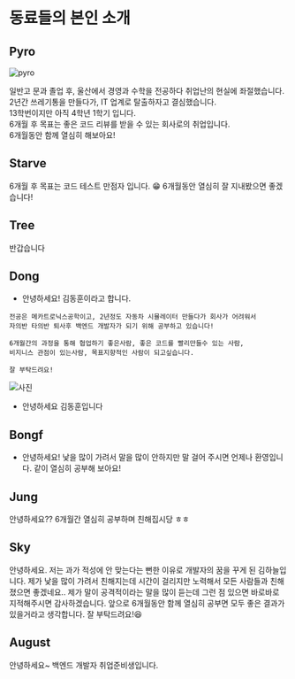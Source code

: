 # 동료들의 본인 소개

## Pyro

![pyro](./img/pyro_profile.png)

일반고 문과 졸업 후, 울산에서 경영과 수학을 전공하다 취업난의 현실에 좌절했습니다.<br>
2년간 쓰레기통을 만들다가, IT 업계로 탈출하자고 결심했습니다.<br>
13학번이지만 아직 4학년 1학기 입니다.<br>
6개월 후 목표는 좋은 코드 리뷰를 받을 수 있는 회사로의 취업입니다.<br>
6개월동안 함께 열심히 해보아요!

## Starve
6개월 후 목표는 코드 테스트 만점자 입니다. 😁
6개월동안 열심히 잘 지내봤으면 좋겠습니다!


## Tree
반갑습니다
## Dong
- 안녕하세요!  김동훈이라고 합니다.
```
전공은 메카트로닉스공학이고, 2년정도 자동차 시뮬레이터 만들다가 회사가 어려워서
자의반 타의반 퇴사후 백엔드 개발자가 되기 위해 공부하고 있습니다!

6개월간의 과정을 통해 협업하기 좋은사람, 좋은 코드를 빨리만들수 있는 사람,
비지니스 관점이 있는사람, 목표지향적인 사람이 되고싶습니다.

잘 부탁드려요!
```


![사진](./img/11.png)
- 안녕하세요 김동훈입니다


## Bongf
- 안녕하세요! 낯을 많이 가려서 말을 많이 안하지만 말 걸어 주시면 언제나 환영입니다. 같이 열심히 공부해 보아요! 

## Jung
안녕하세요?? 
6개월간 열심히 공부하며 친해집시당 ㅎㅎ

## Sky
안녕하세요. 저는 과가 적성에 안 맞는다는 뻔한 이유로 개발자의 꿈을 꾸게 된 김하늘입니다.
제가 낯을 많이 가려서 친해지는데 시간이 걸리지만 노력해서 모든 사람들과 친해졌으면 좋겠네요..
제가 말이 공격적이라는 말을 많이 듣는데 그런 점 있으면 바로바로 지적해주시면 감사하겠습니다.
앞으로 6개월동안 함께 열심히 공부면 모두 좋은 결과가 있을거라고 생각합니다.
잘 부탁드려요!😆

## August
 
안녕하세요~ 백엔드 개발자 취업준비생입니다.
